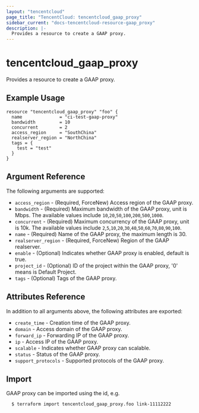 ```yaml
---
layout: "tencentcloud"
page_title: "TencentCloud: tencentcloud_gaap_proxy"
sidebar_current: "docs-tencentcloud-resource-gaap_proxy"
description: |-
  Provides a resource to create a GAAP proxy.
---
```


# tencentcloud_gaap_proxy

Provides a resource to create a GAAP proxy.

## Example Usage

```hcl
resource "tencentcloud_gaap_proxy" "foo" {
  name              = "ci-test-gaap-proxy"
  bandwidth         = 10
  concurrent        = 2
  access_region     = "SouthChina"
  realserver_region = "NorthChina"
  tags = {
    test = "test"
  }
}
```

## Argument Reference

The following arguments are supported:

* `access_region` - (Required, ForceNew) Access region of the GAAP proxy.
* `bandwidth` - (Required) Maximum bandwidth of the GAAP proxy, unit is Mbps. The available values include `10`,`20`,`50`,`100`,`200`,`500`,`1000`.
* `concurrent` - (Required) Maximum concurrency of the GAAP proxy, unit is 10k. The available values include `2`,`5`,`10`,`20`,`30`,`40`,`50`,`60`,`70`,`80`,`90`,`100`.
* `name` - (Required) Name of the GAAP proxy, the maximum length is 30.
* `realserver_region` - (Required, ForceNew) Region of the GAAP realserver.
* `enable` - (Optional) Indicates whether GAAP proxy is enabled, default is true.
* `project_id` - (Optional) ID of the project within the GAAP proxy, '0' means is Default Project.
* `tags` - (Optional) Tags of the GAAP proxy.

## Attributes Reference

In addition to all arguments above, the following attributes are exported:

* `create_time` - Creation time of the GAAP proxy.
* `domain` - Access domain of the GAAP proxy.
* `forward_ip` - Forwarding IP of the GAAP proxy.
* `ip` - Access IP of the GAAP proxy.
* `scalable` - Indicates whether GAAP proxy can scalable.
* `status` - Status of the GAAP proxy.
* `support_protocols` - Supported protocols of the GAAP proxy.


## Import

GAAP proxy can be imported using the id, e.g.

```
  $ terraform import tencentcloud_gaap_proxy.foo link-11112222
```


